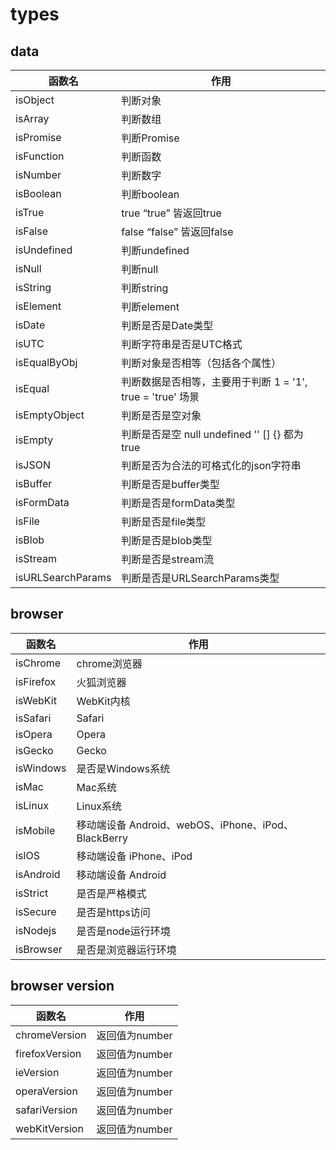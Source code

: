 # types

## data

| 函数名            | 作用                                                        |
| ----------------- | ----------------------------------------------------------- |
| isObject          | 判断对象                                                    |
| isArray           | 判断数组                                                    |
| isPromise         | 判断Promise                                                 |
| isFunction        | 判断函数                                                    |
| isNumber          | 判断数字                                                    |
| isBoolean         | 判断boolean                                                 |
| isTrue            | true “true” 皆返回true                                      |
| isFalse           | false “false” 皆返回false                                   |
| isUndefined       | 判断undefined                                               |
| isNull            | 判断null                                                    |
| isString          | 判断string                                                  |
| isElement         | 判断element                                                 |
| isDate            | 判断是否是Date类型                                          |
| isUTC             | 判断字符串是否是UTC格式                                     |
| isEqualByObj      | 判断对象是否相等（包括各个属性）                            |
| isEqual           | 判断数据是否相等，主要用于判断 1 = '1',  true = 'true' 场景 |
| isEmptyObject     | 判断是否是空对象                                            |
| isEmpty           | 判断是否是空 null undefined '' [] {} 都为true               |
| isJSON            | 判断是否为合法的可格式化的json字符串                        |
| isBuffer          | 判断是否是buffer类型                                        |
| isFormData        | 判断是否是formData类型                                      |
| isFile            | 判断是否是file类型                                          |
| isBlob            | 判断是否是blob类型                                          |
| isStream          | 判断是否是stream流                                          |
| isURLSearchParams | 判断是否是URLSearchParams类型                               |

## browser

| 函数名    | 作用                                                |
| --------- | --------------------------------------------------- |
| isChrome  | chrome浏览器                                        |
| isFirefox | 火狐浏览器                                          |
| isWebKit  | WebKit内核                                          |
| isSafari  | Safari                                              |
| isOpera   | Opera                                               |
| isGecko   | Gecko                                               |
| isWindows | 是否是Windows系统                                   |
| isMac     | Mac系统                                             |
| isLinux   | Linux系统                                           |
| isMobile  | 移动端设备 Android、webOS、iPhone、iPod、BlackBerry |
| isIOS     | 移动端设备 iPhone、iPod                             |
| isAndroid | 移动端设备 Android                                  |
| isStrict  | 是否是严格模式                                      |
| isSecure  | 是否是https访问                                     |
| isNodejs  | 是否是node运行环境                                  |
| isBrowser | 是否是浏览器运行环境                                |

## browser version

| 函数名         | 作用           |
| -------------- | -------------- |
| chromeVersion  | 返回值为number |
| firefoxVersion | 返回值为number |
| ieVersion      | 返回值为number |
| operaVersion   | 返回值为number |
| safariVersion  | 返回值为number |
| webKitVersion  | 返回值为number |
